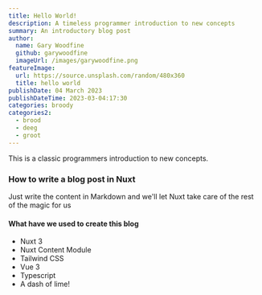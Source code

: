 ```yaml
---
title: Hello World!
description: A timeless programmer introduction to new concepts
summary: An introductory blog post
author:
  name: Gary Woodfine
  github: garywoodfine
  imageUrl: /images/garywoodfine.png
featureImage:
  url: https://source.unsplash.com/random/480x360
  title: hello world
publishDate: 04 March 2023
publishDateTime: 2023-03-04:17:30
categories: broody
categories2:
  - brood
  - deeg
  - groot
---
```


This is a classic programmers introduction to new concepts.

### How to write a blog post in Nuxt

Just write the content in Markdown and we'll let Nuxt take care of the rest of the magic for us

#### What have we used to create this blog

- Nuxt 3
- Nuxt Content Module
- Tailwind CSS
- Vue 3
- Typescript
- A dash of lime!
